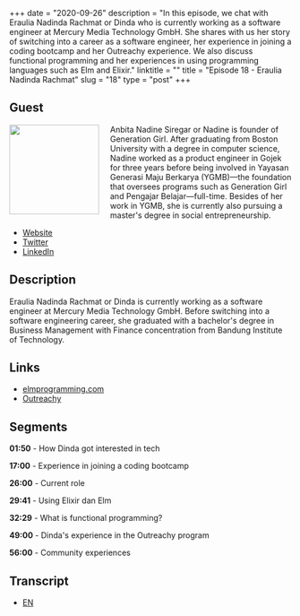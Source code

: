 +++
date = "2020-09-26"
description = "In this episode, we chat with Eraulia Nadinda Rachmat or Dinda who is currently working as a software engineer at Mercury Media Technology GmbH. She shares with us her story of switching into a career as a software engineer, her experience in joining a coding bootcamp and her Outreachy experience. We also discuss functional programming and her experiences in using programming languages such as Elm and Elixir."
linktitle = ""
title = "Episode 18 - Eraulia Nadinda Rachmat"
slug = "18"
type = "post"
+++

## Guest

<img style="float: left; width: 160px; margin-right: 20px;" src="/img/ep18.jpg">

Anbita Nadine Siregar or Nadine is founder of Generation Girl. After graduating from Boston University with a degree in computer science, Nadine worked as a product engineer in Gojek for three years before being involved in Yayasan Generasi Maju Berkarya (YGMB)—the foundation that oversees programs such as Generation Girl and Pengajar Belajar—full-time. Besides of her work in YGMB, she is currently also pursuing a master's degree in social entrepreneurship.

- [Website](https://nadinda.dev/)
- [Twitter](https://twitter.com/nadindadev)
- [LinkedIn](https://www.linkedin.com/in/eraulianr/)

## Description

Eraulia Nadinda Rachmat or Dinda is currently working as a software engineer at Mercury Media Technology GmbH. Before switching into a software engineering career, she graduated with a bachelor's degree in Business Management with Finance concentration from Bandung Institute of Technology.

## Links

- [elmprogramming.com](http://elmprogramming.com)
- [Outreachy](https://www.outreachy.org/)

## Segments

**01:50** - How Dinda got interested in tech

**17:00** - Experience in joining a coding bootcamp

**26:00** - Current role

**29:41** - Using Elixir dan Elm

**32:29** - What is functional programming?

**49:00** - Dinda's experience in the Outreachy program

**56:00** - Community experiences

## Transcript

- [EN](transcript)
